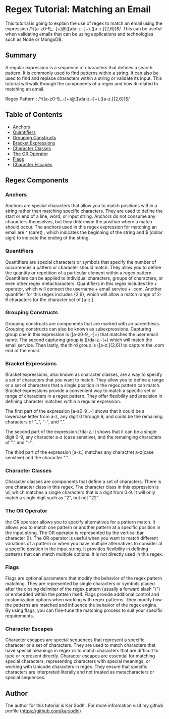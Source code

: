 # Regex Tutorial: Matching an Email

This tutorial is going to explain the use of regex to match an email using the expression /^([a-z0-9_\.-]+)@([\da-z\.-]+)\.([a-z\.]{2,6})$/. This can be useful when validating emails that can  be using applications and technologies such as Node or MongoDB.

## Summary

A regular expression is a sequence of characters that defines a search pattern.  It is commonly used to find patterns within a string.  It can also be used to find and replace characters within a string or validate its input.  This tutorial will walk through the components of a regex and how iti related to matching an email.

Regex Pattern : /^([a-z0-9_\.-]+)@([\da-z\.-]+)\.([a-z\.]{2,6})$/

## Table of Contents

- [Anchors](#anchors)
- [Quantifiers](#quantifiers)
- [Grouping Constructs](#grouping-constructs)
- [Bracket Expressions](#bracket-expressions)
- [Character Classes](#character-classes)
- [The OR Operator](#the-or-operator)
- [Flags](#flags)
- [Character Escapes](#character-escapes)

## Regex Components

### Anchors

Anchors are special characters that allow you to match positions within a string rather than matching specific characters. They are used to define the start or end of a line, word, or input string. Anchors do not consume any characters themselves, but they determine the position where a match should occur. 
The anchors used in this regex expression for matching an email are ^ (caret) , which indicates the beginning of the string and $ (dollar sign) to indicate the ending of the string.

### Quantifiers

Quantifiers are special characters or symbols that specify the number of occurrences a pattern or character should match. They allow you to define the quantity or repetition of a particular element within a regex pattern. Quantifiers can be applied to individual characters, groups of characters, or even other regex metacharacters. Quantifiers in this regex includes the + operator, which will connect the username + email service + .com. Another quantifier for this regex includes {2,6}, which will allow a match range of 2-6 characters for the character set of [a-z\.].

### Grouping Constructs

Grouping constructs are components that are marked with an parenthesis.  Grouping constructs can also be known as subexpressions.  Capturing group one in this expression is ([a-z0-9_\.-]+) that matches the user email name. The second capturing group is ([\da-z\.-]+) which will match the email service. Then lastly, the third group is ([a-z\.]{2,6}) to capture the .com end of the email.

### Bracket Expressions

Bracket expressions, also known as character classes, are a way to specify a set of characters that you want to match. They allow you to define a range or a set of characters that a single position in the regex pattern can match. Bracket expressions provide a convenient way to match a specific set or range of characters in a regex pattern. They offer flexibility and precision in defining character matches within a regular expression.  

The first part of the expression [a-z0-9_\.-] shows that it could be a lowercase letter from a-z, any digit 0 through 9, and could be the remaining characters of "_", "-", and ".". 

The second part of the expression [\da-z\.-] shows that it can be a single digit 0-9, any character a-z (case senstive), and the remainging characters of "." and "-".

The third part of the expression [a-z\.] matches any charactret a-z(case senstive) and the character ".". 

### Character Classes

Character classes are components that define a set of characters. There is one character class in this regex. The character class in this expression is \d, which matches a single characters that is a digit from 0-9. It will only match a single digit such as "2", but not "22".

### The OR Operator

the OR operator allows you to specify alternatives for a pattern match. It allows you to match one pattern or another pattern at a specific position in the input string. The OR operator is represented by the vertical bar character (|).  The OR operator is useful when you want to match different variations of a pattern or when you have multiple alternatives to consider at a specific position in the input string. It provides flexibility in defining patterns that can match multiple options.  It is not directly used in this regex.

### Flags

Flags are optional parameters that modify the behavior of the regex pattern matching. They are represented by single characters or symbols placed after the closing delimiter of the regex pattern (usually a forward slash "/") or embedded within the pattern itself. Flags provide additional control and customization options when working with regex patterns. They modify how the patterns are matched and influence the behavior of the regex engine. By using flags, you can fine-tune the matching process to suit your specific requirements.

### Character Escapes
 
Character escapes are special sequences that represent a specific character or a set of characters. They are used to match characters that have special meanings in regex or to match characters that are difficult to type or represent directly. Character escapes are essential for matching special characters, representing characters with special meanings, or working with Unicode characters in regex. They ensure that specific characters are interpreted literally and not treated as metacharacters or special sequences.

## Author

The author for this tutorial is Kar Sodhi. For more information visit my github profile (https://github.com/karsodhi)
